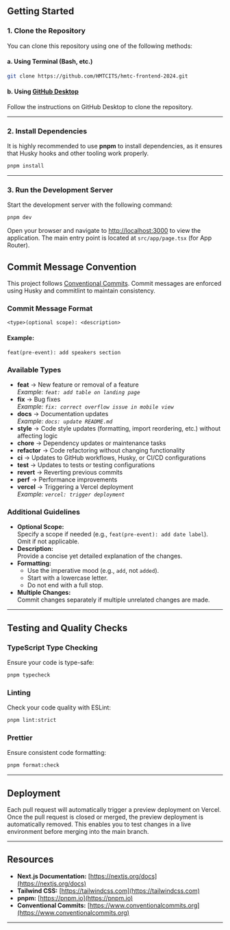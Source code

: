 <!--
Copyright (C) 2025 HMTC 2025

This project is licensed under the GNU General Public License v3.
For more details, see https://www.gnu.org/licenses/gpl-3.0.en.html.
-->

## Getting Started

### 1. Clone the Repository

You can clone this repository using one of the following methods:

#### a. Using Terminal (Bash, etc.)

```bash
git clone https://github.com/HMTCITS/hmtc-frontend-2024.git
```

#### b. Using [GitHub Desktop](https://desktop.github.com/)

Follow the instructions on GitHub Desktop to clone the repository.

---

### 2. Install Dependencies

It is highly recommended to use **pnpm** to install dependencies, as it ensures that Husky hooks and other tooling work properly.

```bash
pnpm install
```

---

### 3. Run the Development Server

Start the development server with the following command:

```bash
pnpm dev
```

Open your browser and navigate to [http://localhost:3000](http://localhost:3000) to view the application. The main entry point is located at `src/app/page.tsx` (for App Router).

## Commit Message Convention

This project follows [Conventional Commits](https://www.conventionalcommits.org/en/v1.0.0/). Commit messages are enforced using Husky and commitlint to maintain consistency.

### Commit Message Format

```
<type>(optional scope): <description>
```

#### Example:

```
feat(pre-event): add speakers section
```

### Available Types

- **feat** → New feature or removal of a feature  
  _Example: `feat: add table on landing page`_
- **fix** → Bug fixes  
  _Example: `fix: correct overflow issue in mobile view`_
- **docs** → Documentation updates  
  _Example: `docs: update README.md`_
- **style** → Code style updates (formatting, import reordering, etc.) without affecting logic
- **chore** → Dependency updates or maintenance tasks
- **refactor** → Code refactoring without changing functionality
- **ci** → Updates to GitHub workflows, Husky, or CI/CD configurations
- **test** → Updates to tests or testing configurations
- **revert** → Reverting previous commits
- **perf** → Performance improvements
- **vercel** → Triggering a Vercel deployment  
  _Example: `vercel: trigger deployment`_

### Additional Guidelines

- **Optional Scope:**  
  Specify a scope if needed (e.g., `feat(pre-event): add date label`). Omit if not applicable.
- **Description:**  
  Provide a concise yet detailed explanation of the changes.
- **Formatting:**
  - Use the imperative mood (e.g., `add`, not `added`).
  - Start with a lowercase letter.
  - Do not end with a full stop.
- **Multiple Changes:**  
  Commit changes separately if multiple unrelated changes are made.

---

## Testing and Quality Checks

### TypeScript Type Checking

Ensure your code is type-safe:

```bash
pnpm typecheck
```

### Linting

Check your code quality with ESLint:

```bash
pnpm lint:strict
```

### Prettier

Ensure consistent code formatting:

```bash
pnpm format:check
```

---

## Deployment

Each pull request will automatically trigger a preview deployment on Vercel. Once the pull request is closed or merged, the preview deployment is automatically removed. This enables you to test changes in a live environment before merging into the main branch.

---

## Resources

- **Next.js Documentation:** [https://nextjs.org/docs](https://nextjs.org/docs)
- **Tailwind CSS:** [https://tailwindcss.com](https://tailwindcss.com)
- **pnpm:** [https://pnpm.io](https://pnpm.io)
- **Conventional Commits:** [https://www.conventionalcommits.org](https://www.conventionalcommits.org)

---
